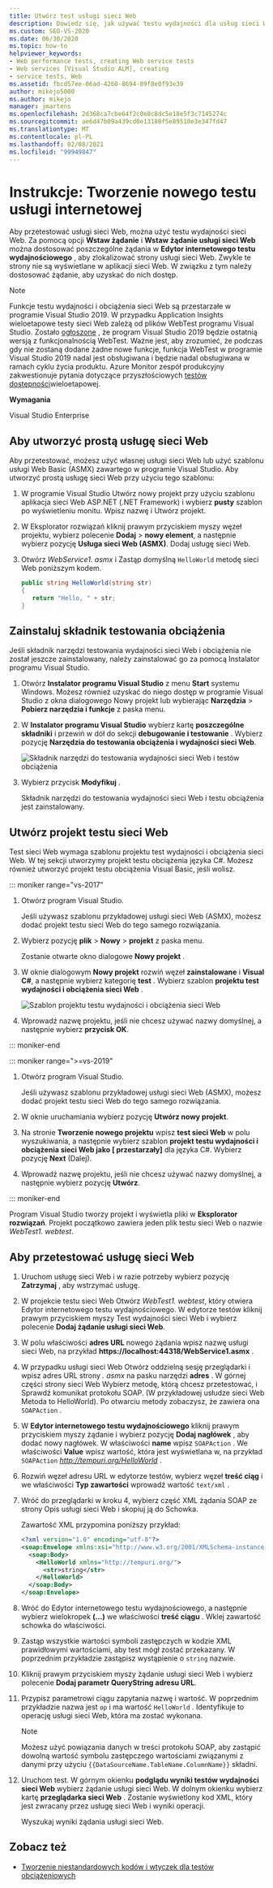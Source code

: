 ```yaml
---
title: Utwórz test usługi sieci Web
description: Dowiedz się, jak używać testu wydajności dla usług sieci Web i Dostosuj żądania w Edytor internetowego testu wydajnościowego, aby zlokalizować strony usługi sieci Web.
ms.custom: SEO-VS-2020
ms.date: 06/30/2020
ms.topic: how-to
helpviewer_keywords:
- Web performance tests, creating Web service tests
- Web services [Visual Studio ALM], creating
- service tests, Web
ms.assetid: fbcd57ee-06ad-4260-8694-09f8e0f93e39
author: mikejo5000
ms.author: mikejo
manager: jmartens
ms.openlocfilehash: 2d368ca7cbe64f2c0e8c8dc5e18e5f3c7145274c
ms.sourcegitcommit: ae6d47b09a439cd0e13180f5e89510e3e347fd47
ms.translationtype: MT
ms.contentlocale: pl-PL
ms.lasthandoff: 02/08/2021
ms.locfileid: "99949847"
---
```

# <a name="how-to-create-a-web-service-test"></a>Instrukcje: Tworzenie nowego testu usługi internetowej

Aby przetestować usługi sieci Web, można użyć testu wydajności sieci Web. Za pomocą opcji **Wstaw żądanie** i **Wstaw żądanie usługi sieci Web** można dostosować poszczególne żądania w **Edytor internetowego testu wydajnościowego** , aby zlokalizować strony usługi sieci Web. Zwykle te strony nie są wyświetlane w aplikacji sieci Web. W związku z tym należy dostosować żądanie, aby uzyskać do nich dostęp.

>[!NOTE]
> Funkcje testu wydajności i obciążenia sieci Web są przestarzałe w programie Visual Studio 2019. W przypadku Application Insights wieloetapowe testy sieci Web zależą od plików WebTest programu Visual Studio. Zostało [ogłoszone](https://devblogs.microsoft.com/devops/cloud-based-load-testing-service-eol/) , że program Visual Studio 2019 będzie ostatnią wersją z funkcjonalnością WebTest. Ważne jest, aby zrozumieć, że podczas gdy nie zostaną dodane żadne nowe funkcje, funkcja WebTest w programie Visual Studio 2019 nadal jest obsługiwana i będzie nadal obsługiwana w ramach cyklu życia produktu. Azure Monitor zespół produkcyjny zakwestionuje pytania dotyczące przyszłościowych [testów dostępności](https://github.com/MicrosoftDocs/azure-docs/issues/26050#issuecomment-468814101)wieloetapowej.

**Wymagania**

Visual Studio Enterprise

## <a name="to-create-a-simple-web-service"></a>Aby utworzyć prostą usługę sieci Web

Aby przetestować, możesz użyć własnej usługi sieci Web lub użyć szablonu usługi Web Basic (ASMX) zawartego w programie Visual Studio. Aby utworzyć prostą usługę sieci Web przy użyciu tego szablonu:

1. W programie Visual Studio Utwórz nowy projekt przy użyciu szablonu aplikacja sieci Web ASP.NET (.NET Framework) i wybierz **pusty** szablon po wyświetleniu monitu. Wpisz nazwę i Utwórz projekt.

1. W Eksplorator rozwiązań kliknij prawym przyciskiem myszy węzeł projektu, wybierz polecenie **Dodaj**  >  **nowy element**, a następnie wybierz pozycję **Usługa sieci Web (ASMX)**. Dodaj usługę sieci Web.

1. Otwórz *WebService1. asmx* i Zastąp domyślną `HelloWorld` metodę sieci Web poniższym kodem.

   ```csharp
   public string HelloWorld(string str)
   {
      return "Hello, " + str;
   }
   ```

## <a name="install-the-load-testing-component"></a>Zainstaluj składnik testowania obciążenia

Jeśli składnik narzędzi testowania wydajności sieci Web i obciążenia nie został jeszcze zainstalowany, należy zainstalować go za pomocą Instalator programu Visual Studio.

1. Otwórz **Instalator programu Visual Studio** z menu **Start** systemu Windows. Możesz również uzyskać do niego dostęp w programie Visual Studio z okna dialogowego Nowy projekt lub wybierając **Narzędzia**  >  **Pobierz narzędzia i funkcje** z paska menu.

1. W **Instalator programu Visual Studio** wybierz kartę **poszczególne składniki** i przewiń w dół do sekcji **debugowanie i testowanie** . Wybierz pozycję **Narzędzia do testowania obciążenia i wydajności sieci Web**.

   ![Składnik narzędzi do testowania wydajności sieci Web i testów obciążenia](media/web-perf-load-testing-tools-component.png)

1. Wybierz przycisk **Modyfikuj** .

   Składnik narzędzi do testowania wydajności sieci Web i testu obciążenia jest zainstalowany.

## <a name="create-a-web-test-project"></a>Utwórz projekt testu sieci Web

Test sieci Web wymaga szablonu projektu test wydajności i obciążenia sieci Web. W tej sekcji utworzymy projekt testu obciążenia języka C#. Możesz również utworzyć projekt testu obciążenia Visual Basic, jeśli wolisz.

::: moniker range="vs-2017"

1. Otwórz program Visual Studio.

   Jeśli używasz szablonu przykładowej usługi sieci Web (ASMX), możesz dodać projekt testu sieci Web do tego samego rozwiązania.

2. Wybierz pozycję **plik** > **Nowy** > **projekt** z paska menu.

   Zostanie otwarte okno dialogowe **Nowy projekt** .

3. W oknie dialogowym **Nowy projekt** rozwiń węzeł **zainstalowane** i **Visual C#**, a następnie wybierz kategorię **test** . Wybierz szablon **projektu test wydajności i obciążenia sieci Web** .

   ![Szablon projektu testu wydajności i obciążenia sieci Web](media/web-perf-load-test-project-template.png)

4. Wprowadź nazwę projektu, jeśli nie chcesz używać nazwy domyślnej, a następnie wybierz **przycisk OK**.

::: moniker-end

::: moniker range=">=vs-2019"

1. Otwórz program Visual Studio.

   Jeśli używasz szablonu przykładowej usługi sieci Web (ASMX), możesz dodać projekt testu sieci Web do tego samego rozwiązania.

2. W oknie uruchamiania wybierz pozycję **Utwórz nowy projekt**.

3. Na stronie **Tworzenie nowego projektu** wpisz **test sieci Web** w polu wyszukiwania, a następnie wybierz szablon **projekt testu wydajności i obciążenia sieci Web jako \[ przestarzały]** dla języka C#. Wybierz pozycję **Next** (Dalej).

4. Wprowadź nazwę projektu, jeśli nie chcesz używać nazwy domyślnej, a następnie wybierz pozycję **Utwórz**.

::: moniker-end

   Program Visual Studio tworzy projekt i wyświetla pliki w **Eksplorator rozwiązań**. Projekt początkowo zawiera jeden plik testu sieci Web o nazwie *WebTest1. webtest*.

## <a name="to-test-a-web-service"></a>Aby przetestować usługę sieci Web

1. Uruchom usługę sieci Web i w razie potrzeby wybierz pozycję **Zatrzymaj** , aby wstrzymać usługę.

1. W projekcie testu sieci Web Otwórz *WebTest1. webtest*, który otwiera Edytor internetowego testu wydajnościowego. W edytorze testów kliknij prawym przyciskiem myszy Test wydajności sieci Web i wybierz polecenie **Dodaj żądanie usługi sieci Web**.

1. W polu właściwości **adres URL** nowego żądania wpisz nazwę usługi sieci Web, na przykład **https://localhost:44318/WebService1.asmx** .

1. W przypadku usługi sieci Web Otwórz oddzielną sesję przeglądarki i wpisz adres URL strony *. asmx* na pasku narzędzi **adres** . W górnej części strony sieci Web Wybierz metodę, którą chcesz przetestować, i Sprawdź komunikat protokołu SOAP. (W przykładowej usłudze sieci Web Metoda to HelloWorld). Po otwarciu metody zobaczysz, że zawiera ona `SOAPAction` .

1. W **Edytor internetowego testu wydajnościowego** kliknij prawym przyciskiem myszy żądanie i wybierz pozycję **Dodaj nagłówek** , aby dodać nowy nagłówek. W właściwości **name** wpisz `SOAPAction` . We właściwości **Value** wpisz wartość, która jest wyświetlana w, na przykład `SOAPAction` *http://tempuri.org/HelloWorld* .

1. Rozwiń węzeł adresu URL w edytorze testów, wybierz węzeł **treść ciąg** i we właściwości **Typ zawartości** wprowadź wartość `text/xml` .

1. Wróć do przeglądarki w kroku 4, wybierz część XML żądania SOAP ze strony Opis usługi sieci Web i skopiuj ją do Schowka.

   Zawartość XML przypomina poniższy przykład:

     ```xml
     <?xml version="1.0" encoding="utf-8"?>
     <soap:Envelope xmlns:xsi="http://www.w3.org/2001/XMLSchema-instance" xmlns:xsd="http://www.w3.org/2001/XMLSchema" xmlns:soap="http://schemas.xmlsoap.org/soap/envelope/">
       <soap:Body>
         <HelloWorld xmlns="http://tempuri.org/">
           <str>string</str>
         </HelloWorld>
       </soap:Body>
     </soap:Envelope>
     ```

1. Wróć do Edytor internetowego testu wydajnościowego, a następnie wybierz wielokropek **(...)** we właściwości **treść ciągu** . Wklej zawartość schowka do właściwości.

1. Zastąp wszystkie wartości symboli zastępczych w kodzie XML prawidłowymi wartościami, aby test mógł zostać przekazany. W poprzednim przykładzie zastąpisz wystąpienie o `string` nazwie.

1. Kliknij prawym przyciskiem myszy żądanie usługi sieci Web i wybierz polecenie **Dodaj parametr QueryString adresu URL**.

1. Przypisz parametrowi ciągu zapytania nazwę i wartość. W poprzednim przykładzie nazwa jest `op` i ma wartość `HelloWorld` . Identyfikuje to operację usługi sieci Web, która ma zostać wykonana.

    > [!NOTE]
    > Możesz użyć powiązania danych w treści protokołu SOAP, aby zastąpić dowolną wartość symbolu zastępczego wartościami związanymi z danymi przy użyciu `{{DataSourceName.TableName.ColumnName}}` składni.

1. Uruchom test. W górnym okienku **podglądu wyniki testów wydajności sieci Web** wybierz żądanie usługi sieci Web. W dolnym okienku wybierz kartę **przeglądarka sieci Web** . Zostanie wyświetlony kod XML, który jest zwracany przez usługę sieci Web i wyniki operacji.

   Wyszukaj wyniki żądania usługi sieci Web.

## <a name="see-also"></a>Zobacz też

- [Tworzenie niestandardowych kodów i wtyczek dla testów obciążeniowych](../test/create-custom-code-and-plug-ins-for-load-tests.md)

